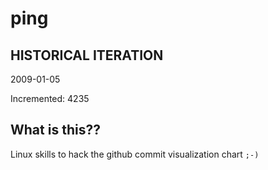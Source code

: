 # ping

## HISTORICAL ITERATION
2009-01-05

Incremented: 4235

## What is this?? 
Linux skills to hack the github commit visualization chart `;-)`

